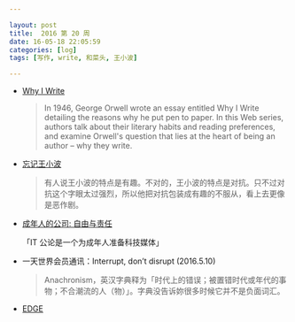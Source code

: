 ```yaml
---

layout: post
title:  2016 第 20 周
date: 16-05-18 22:05:59
categories: [log]
tags: [写作, write, 和菜头, 王小波]

---
```


- [Why I Write](http://www.whyiwrite.net/)

	> In 1946, George Orwell wrote an essay entitled Why I Write detailing the reasons why he put pen to paper. In this Web series, authors talk about their literary habits and reading preferences, and examine Orwell's question that lies at the heart of being an author – why they write.

- [忘记王小波](http://mp.weixin.qq.com/s?__biz=MjM5MjAzODU2MA%3D%3D&idx=1&mid=405211458&scene=0&sn=e4ecf58dfbaa1cdf78b67e840ddec51a)

	> 有人说王小波的特点是有趣。不对的，王小波的特点是对抗。只不过对抗这个字眼太过强烈，所以他把对抗包装成有趣的不服从，看上去更像是恶作剧。

- [成年人的公司: 自由与责任](http://blog.wangjunyu.net/1225)

	「IT 公论是一个为成年人准备科技媒体」

- 一天世界会员通讯：Interrupt, don’t disrupt (2016.5.10)

	> Anachronism，英汉字典释为「时代上的错误；被置错时代或年代的事物；不合潮流的人（物）」。字典没告诉妳很多时候它并不是负面词汇。

- [EDGE](http://blog.farmostwood.net/826.html)
